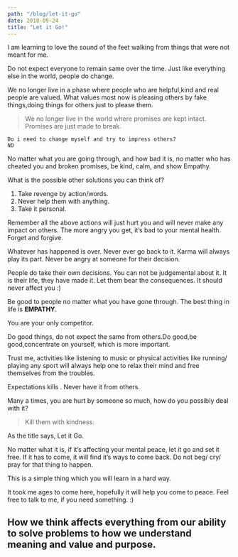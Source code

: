 ```yaml
---
path: "/blog/let-it-go"
date: 2018-09-24
title: "Let it Go!"
---
```


I am learning to love the sound of the feet walking from things that were not meant for me.  

Do not expect everyone to remain same over the time. Just like everything else in the world, people do change.  

We no longer live in a phase where people who are helpful,kind and real people are valued. What values most now is pleasing others by fake things,doing things for others just to please them.  

> We no longer live in the world where promises are kept intact. Promises are just made to break.  

    Do i need to change myself and try to impress others?
    NO  

No matter what you are going through, and how bad it is, no matter who has cheated you and broken promises, be kind, calm, and show Empathy.  

What is the possible other solutions you can think of?  

1. Take revenge by action/words.
2. Never help them with anything.
3. Take it personal.

Remember all the above actions will just hurt you and will never make any impact on others. The more angry you get, it’s bad to your mental health. Forget and forgive.  

Whatever has happened is over. Never ever go back to it. Karma will always play its part. Never be angry at someone for their decision.  

People do take their own decisions. You can not be judgemental about it. It is their life, they have made it. Let them bear the consequences. It should never affect you :)  

Be good to people no matter what you have gone through. The best thing in life is **EMPATHY**.  

You are your only competitor.  

Do good things, do not expect the same from others.Do good,be good,concentrate on yourself, which is more important.  

Trust me, activities like listening to music or physical activities like running/ playing any sport will always help one to relax their mind and free themselves from the troubles.  

Expectations kills . Never have it from others.  

Many a times, you are hurt by someone so much, how do you possibly deal with it?  

> Kill them with kindness.  

As the title says, Let it Go.  

No matter what it is, if it’s affecting your mental peace, let it go and set it free. If it has to come, it will find it’s ways to come back. Do not beg/ cry/ pray for that thing to happen.  

This is a simple thing which you will learn in a hard way.  

It took me ages to come here, hopefully it will help you come to peace. Feel free to talk to me, if you need something. :)  

## How we think affects everything from our ability to solve problems to how we understand meaning and value and purpose.







 






